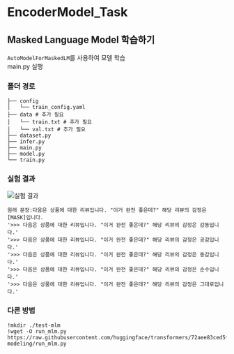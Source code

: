 # EncoderModel_Task
## Masked Language Model 학습하기
`AutoModelForMaskedLM`를 사용하여 모델 학습  
main.py 실행

### 폴더 경로

```
├── config
│   └── train_config.yaml
├── data # 추가 필요
│   └── train.txt # 추가 필요
│   └── val.txt # 추가 필요
├── dataset.py
├── infer.py
├── main.py
├── model.py
└── train.py
```

### 실험 결과

![실험 결과](https://user-images.githubusercontent.com/77109972/203215222-d89c162b-f799-4114-805e-f9919b05d9ed.png)

```
원래 문장:다음은 상품에 대한 리뷰입니다. "이거 완전 좋은데?" 해당 리뷰의 감정은 [MASK]입니다.
'>>> 다음은 상품에 대한 리뷰입니다. "이거 완전 좋은데?" 해당 리뷰의 감정은 감동입니다.'
'>>> 다음은 상품에 대한 리뷰입니다. "이거 완전 좋은데?" 해당 리뷰의 감정은 공감입니다.'
'>>> 다음은 상품에 대한 리뷰입니다. "이거 완전 좋은데?" 해당 리뷰의 감정은 동감입니다.'
'>>> 다음은 상품에 대한 리뷰입니다. "이거 완전 좋은데?" 해당 리뷰의 감정은 순수입니다.'
'>>> 다음은 상품에 대한 리뷰입니다. "이거 완전 좋은데?" 해당 리뷰의 감정은 그대로입니다.'
```
### 다른 방법
```
!mkdir ./test-mlm
!wget -O run_mlm.py https://raw.githubusercontent.com/huggingface/transformers/72aee83ced5f31302c5e331d896412737287f976/examples/pytorch/language-modeling/run_mlm.py
```
